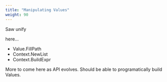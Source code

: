 ```yaml
---
title: "Manipulating Values"
weight: 90
---
```


Saw unify

here...

- Value.FillPath
- Context.NewList
- Context.BuildExpr

More to come here as API evolves.
Should be able to programatically build Values.

